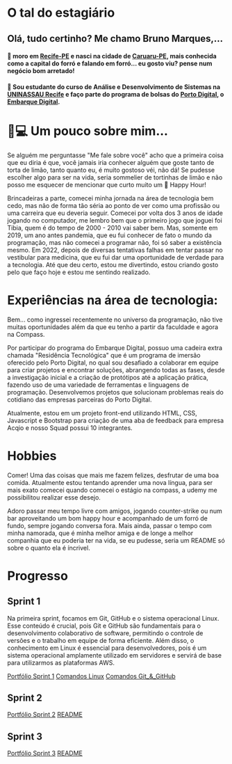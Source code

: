 # O tal do estagiário

## Olá, tudo certinho? Me chamo Bruno Marques,...
 #### 🏡 moro em [Recife-PE](https://www.google.com/maps/place/Recife+-+PE/data=!4m2!3m1!1s0x7ab196f88c446e5:0x3c9ef52922447fd4?sa=X&ved=2ahUKEwink7OM5IyCAxUpq5UCHV9dCWsQ8gF6BAgPEAA&ved=2ahUKEwink7OM5IyCAxUpq5UCHV9dCWsQ8gF6BAgQEAI) e nasci na cidade de [Caruaru-PE](https://www.google.com.br/maps/place/Caruaru+-+PE/@-8.1875272,-36.1809328,11z/data=!3m1!4b1!4m6!3m5!1s0x7a98bbebc94490f:0xdd09062168eb8b2b!8m2!3d-8.1432856!4d-36.0458437!16s%2Fg%2F1ymsh82t8?entry=ttu), mais conhecida como a capital do forró e falando em forró... eu gosto viu? pense num negócio bom arretado!

#### 🏫 Sou estudante do curso de Análise e Desenvolvimento de Sistemas na [UNINASSAU Recife](https://www.uninassau.edu.br/institucional/recife) e faço parte do programa de bolsas do [Porto Digital](https://www.portodigital.org/), o [Embarque Digital](https://portodigital.org/paginas-institucionais/pessoas/formacao?item=Embarque%20Digital#EmbarqueDigital). 

# 🚀💻 Um pouco sobre mim...

  Se alguém me perguntasse "Me fale sobre você" acho que a primeira coisa que eu diria é que, você jamais iria conhecer alguém que goste tanto de torta de limão, tanto quanto eu, é muito gostoso véi, não dá! Se pudesse escolher algo para ser na vida, seria sommelier de tortinhas de limão e não posso me esquecer de mencionar que curto muito um 🍻 Happy Hour! 
  

  Brincadeiras a parte, comecei minha jornada na área de tecnologia bem cedo, mas não de forma tão séria ao ponto de ver como uma profissão ou uma carreira que eu deveria seguir. Comecei por volta dos 3 anos de idade jogando no computador, me lembro bem que o primeiro jogo que joguei foi Tibia, quem é do tempo de 2000 - 2010 vai saber bem. Mas, somente em 2019, um ano antes pandemia, que eu fui conhecer de fato o mundo da programação, mas não comecei a programar não, foi só saber a existência mesmo. Em 2022, depois de diversas tentativas falhas em tentar passar no vestibular para medicina, que eu fui dar uma oportunidade de verdade para a tecnologia. Até que deu certo, estou me divertindo, estou criando gosto pelo que faço hoje e estou me sentindo realizado.

# Experiências na área de tecnologia:

Bem... como ingressei recentemente no universo da programação, não tive muitas oportunidades além da que eu tenho a partir da faculdade e agora na Compass.

Por participar do programa do Embarque Digital, possuo uma cadeira extra chamada "Residência Tecnológica" que é um programa de imersão oferecido pelo Porto Digital, no qual sou desafiado a colaborar em equipe para criar projetos e encontrar soluções, abrangendo todas as fases, desde a investigação inicial e a criação de protótipos até a aplicação prática, fazendo uso de uma variedade de ferramentas e linguagens de programação. Desenvolvemos projetos que solucionam problemas reais do cotidiano das empresas parceiras do Porto Digital.

Atualmente, estou em um projeto front-end utilizando HTML, CSS, Javascript e Bootstrap para criação de uma aba de feedback para empresa Acqio e nosso Squad possui 10 integrantes.

# Hobbies

Comer! Uma das coisas que mais me fazem felizes, desfrutar de uma boa comida. Atualmente estou tentando aprender uma nova língua, para ser mais exato comecei quando comecei o estágio na compass, a udemy me possibilitou realizar esse desejo. 

Adoro passar meu tempo livre com amigos, jogando counter-strike ou num bar aproveitando um bom happy hour e acompanhado de um forró de fundo, sempre jogando conversa fora. Mais ainda, passar o tempo com minha namorada, que é minha melhor amiga e de longe a melhor companhia que eu poderia ter na vida, se eu pudesse, seria um README só sobre o quanto ela é íncrivel.

# Progresso

## Sprint 1

Na primeira sprint, focamos em Git, GitHub e o sistema operacional Linux. Esse conteúdo é crucial, pois Git e GitHub são fundamentais para o desenvolvimento colaborativo de software, permitindo o controle de versões e o trabalho em equipe de forma eficiente. Além disso, o conhecimento em Linux é essencial para desenvolvedores, pois é um sistema operacional amplamente utilizado em servidores e servirá de base para utilizarmos as plataformas AWS.

[Portfólio Sprint 1](../pb_compass_bruno/sprint_1/)
[Comandos Linux](../pb_compass_bruno/sprint_1/comandoslinux.md)
[Comandos Git_&_GitHub](../pb_compass_bruno/sprint_1/comandosgit.md)

## Sprint 2
[Portfólio Sprint 2](../pb_compass_bruno/sprint_2/)
[README](../pb_compass_bruno/sprint_2/)

## Sprint 3
[Portfólio Sprint 3](../pb_compass_bruno/sprint_3/)
[README](../pb_compass_bruno/sprint_3/README.md)